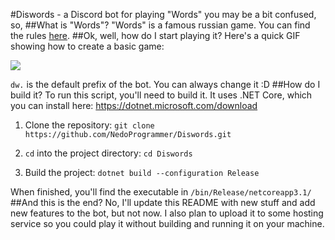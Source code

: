 #Diswords - a Discord bot for playing "Words"
you may be a bit confused, so,
##What is "Words"?
"Words" is a famous russian game. You can find the rules [here](https://github.com/NedoProgrammer/NedoProgrammer/blob/master/Words.md "here").
##Ok, well, how do I start playing it?
Here's a quick GIF showing how to create a basic game:

![](https://i.imgur.com/yXlYXCt.gif)

`dw.` is the default prefix of the bot. You can always change it :D
##How do I build it?
To run this script, you'll need to build it.
It uses .NET Core, which you can install here: https://dotnet.microsoft.com/download

1. Clone the repository: `git clone https://github.com/NedoProgrammer/Diswords.git`

2. `cd` into the project directory: `cd Diswords`

3. Build the project: `dotnet build --configuration Release`  

When finished, you'll find the executable in `/bin/Release/netcoreapp3.1/`
##And this is the end?
No, I'll update this README with new stuff and add new features to the bot, but not now.
I also plan to upload it to some hosting service so you could play it without building and running it on your machine.
